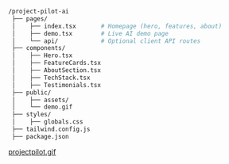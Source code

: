 ```bash
/project-pilot-ai
 ├── pages/
 │    ├── index.tsx       # Homepage (hero, features, about)
 │    ├── demo.tsx        # Live AI demo page
 │    └── api/            # Optional client API routes
 ├── components/
 │    ├── Hero.tsx
 │    ├── FeatureCards.tsx
 │    ├── AboutSection.tsx
 │    ├── TechStack.tsx
 │    ├── Testimonials.tsx
 ├── public/
 │    ├── assets/
 │    └── demo.gif
 ├── styles/
 │    ├── globals.css
 ├── tailwind.config.js
 ├── package.json

```
[projectpilot.gif](https://chatgpt.com/s/m_68e4f7344b2481918b4714f2dd136e82)
